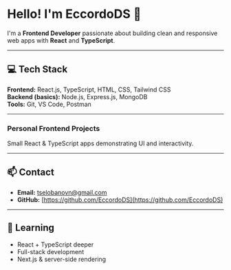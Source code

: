 # Hello! I'm EccordoDS 👋
I'm a **Frontend Developer** passionate about building clean and responsive web apps with **React** and **TypeScript**.  

---

## 💻 Tech Stack

**Frontend:** React.js, TypeScript, HTML, CSS, Tailwind CSS  
**Backend (basics):** Node.js, Express.js, MongoDB  
**Tools:** Git, VS Code, Postman  

---

### Personal Frontend Projects
Small React & TypeScript apps demonstrating UI and interactivity.  

---

## 📫 Contact

- **Email:** tselobanovn@gmail.com  
- **GitHub:** [https://github.com/EccordoDS](https://github.com/EccordoDS)

---

## 🌱 Learning
- React + TypeScript deeper  
- Full-stack development  
- Next.js & server-side rendering
